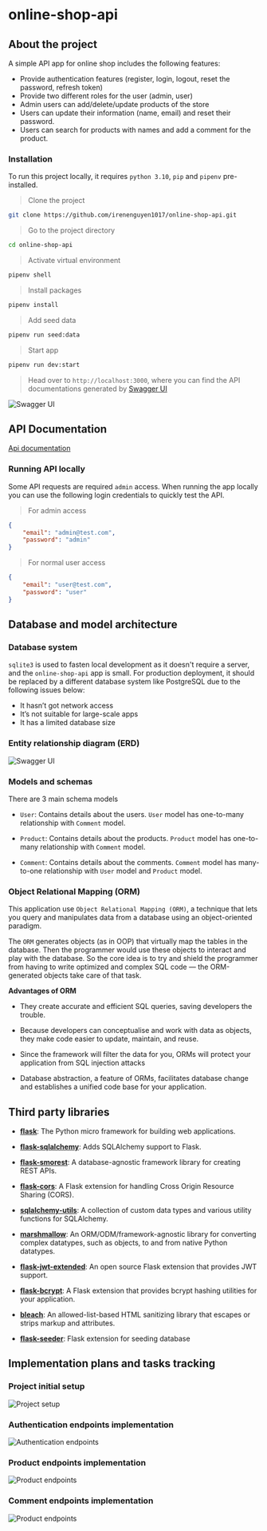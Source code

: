 online-shop-api
===============
## About the project

A simple API app for online shop includes the following features:

- Provide authentication features (register, login, logout, reset the password, refresh token)
- Provide two different roles for the user (admin, user)
- Admin users can add/delete/update products of the store
- Users can update their information (name, email) and reset their password.
- Users can search for products with names and add a comment for the product.

### Installation

To run this project locally, it requires `python 3.10`, `pip` and `pipenv` pre-installed.

> Clone the project

```bash
git clone https://github.com/irenenguyen1017/online-shop-api.git
```

> Go to the project directory

```bash
cd online-shop-api
```

> Activate virtual environment

```bash
pipenv shell
```

> Install packages

```bash
pipenv install
```

> Add seed data

```bash
pipenv run seed:data
```

> Start app

```bash
pipenv run dev:start
```

> Head over to `http://localhost:3000`, where you can find the API documentations generated by [Swagger UI](https://github.com/swagger-api/swagger-ui)

![Swagger UI](docs/images/openapi.png)


## API Documentation

[Api documentation](docs/API_DOC.md)

### Running API locally

Some API requests are required `admin` access. When running the app locally you can use the following login credentials to quickly test the API.

> For admin access

```json
{ 
    "email": "admin@test.com",
    "password": "admin"
}
```

> For normal user access

```json
{ 
    "email": "user@test.com",
    "password": "user"
}
```

## Database and model architecture

### Database system

`sqlite3` is used to fasten local development as it doesn't require a server, and the `online-shop-api` app is small. For production deployment, it should be replaced by a different database system like PostgreSQL due to the following issues below:

- It hasn’t got network access
- It’s not suitable for large-scale apps
- It has a limited database size

### Entity relationship diagram (ERD)
![Swagger UI](docs/images/ERD.png)

### Models and schemas

There are 3 main schema models

- `User`: Contains details about the users. `User` model has one-to-many relationship with `Comment` model.

- `Product`: Contains details about the products. `Product` model has one-to-many relationship with `Comment` model.

- `Comment`: Contains details about the comments. `Comment` model has many-to-one relationship with `User` model and `Product` model.

### Object Relational Mapping (ORM)

This application use `Object Relational Mapping (ORM)`, a technique that lets you query and manipulates data from a database using an object-oriented paradigm.

The `ORM` generates objects (as in OOP) that virtually map the tables in the database. Then the programmer would use these objects to interact and play with the database. So the core idea is to try and shield the programmer from having to write optimized and complex SQL code — the ORM-generated objects take care of that task.

**Advantages of ORM**

- They create accurate and efficient SQL queries, saving developers the trouble.

- Because developers can conceptualise and work with data as objects, they make code easier to update, maintain, and reuse.

- Since the framework will filter the data for you, ORMs will protect your application from SQL injection attacks

- Database abstraction, a feature of ORMs, facilitates database change and establishes a unified code base for your application.

## Third party libraries

- [**flask**](https://flask.palletsprojects.com/en/2.2.x/): The Python micro framework for building web applications.

- [**flask-sqlalchemy**](https://flask-sqlalchemy.palletsprojects.com/en/3.0.x/): Adds SQLAlchemy support to Flask.

- [**flask-smorest**](https://flask-smorest.readthedocs.io/en/latest/): A database-agnostic framework library for creating REST APIs.

- [**flask-cors**](https://flask-cors.readthedocs.io/en/latest/): A Flask extension for handling Cross Origin Resource Sharing (CORS).
  
- [**sqlalchemy-utils**](https://sqlalchemy-utils.readthedocs.io/en/latest/): A collection of custom data types and various utility functions for SQLAlchemy.

- [**marshmallow**](https://marshmallow.readthedocs.io/en/stable/): An ORM/ODM/framework-agnostic library for converting complex datatypes, such as objects, to and from native Python datatypes.

- [**flask-jwt-extended**](https://flask-jwt-extended.readthedocs.io/en/stable/): An open source Flask extension that provides JWT support.

- [**flask-bcrypt**](https://flask-bcrypt.readthedocs.io/en/1.0.1/): A Flask extension that provides bcrypt hashing utilities for your application.

- [**bleach**](https://bleach.readthedocs.io/en/latest/): An allowed-list-based HTML sanitizing library that escapes or strips markup and attributes.

- [**flask-seeder**](https://github.com/diddi-/flask-seeder): Flask extension for seeding database

## Implementation plans and tasks tracking

### Project initial setup

![Project setup](docs/images/setup_project_task.png)

### Authentication endpoints implementation

![Authentication endpoints](docs/images/authentication_endpoints_task.png)

### Product endpoints implementation

![Product endpoints](docs/images/product_endpoints_tasks.png)

### Comment endpoints implementation

![Product endpoints](docs/images/comment_endpoints_task.png)